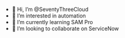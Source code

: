 - 👋 Hi, I’m @SeventyThreeCloud
- 👀 I’m interested in automation
- 🌱 I’m currently learning SAM Pro
- 💞️ I’m looking to collaborate on ServiceNow
